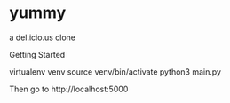 # yummy
a del.icio.us clone

Getting Started

virtualenv venv
source venv/bin/activate
python3 main.py

Then go to http://localhost:5000
